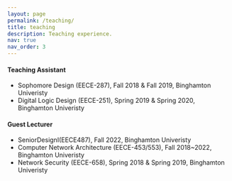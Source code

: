 ```yaml
---
layout: page
permalink: /teaching/
title: teaching
description: Teaching experience.
nav: true
nav_order: 3
---
```


<h4>Teaching Assistant</h4>
<ul>
<li>Sophomore Design (EECE-287), Fall 2018 & Fall 2019, Binghamton Univeristy</li>
<li>Digital Logic Design (EECE-251), Spring 2019 & Spring 2020, Binghamton Univeristy</li>
</ul>

<h4>Guest Lecturer</h4>
<ul>
<li>SeniorDesignI(EECE487), Fall 2022, Binghamton Univeristy</li>
<li>Computer Network Architecture (EECE-453/553), Fall 2018~2022, Binghamton Univeristy</li>
<li>Network Security (EECE-658), Spring 2018 & Spring 2019, Binghamton Univeristy</li>
</ul>
